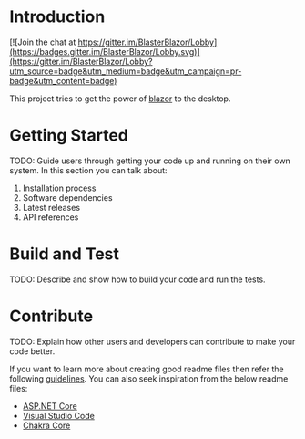 # Introduction 

[![Join the chat at https://gitter.im/BlasterBlazor/Lobby](https://badges.gitter.im/BlasterBlazor/Lobby.svg)](https://gitter.im/BlasterBlazor/Lobby?utm_source=badge&utm_medium=badge&utm_campaign=pr-badge&utm_content=badge)

This project tries to get the power of [blazor](https://blazor.net/) to the desktop.

# Getting Started
TODO: Guide users through getting your code up and running on their own system. In this section you can talk about:
1.	Installation process
2.	Software dependencies
3.	Latest releases
4.	API references

# Build and Test
TODO: Describe and show how to build your code and run the tests. 

# Contribute
TODO: Explain how other users and developers can contribute to make your code better. 

If you want to learn more about creating good readme files then refer the following [guidelines](https://www.visualstudio.com/en-us/docs/git/create-a-readme). You can also seek inspiration from the below readme files:
- [ASP.NET Core](https://github.com/aspnet/Home)
- [Visual Studio Code](https://github.com/Microsoft/vscode)
- [Chakra Core](https://github.com/Microsoft/ChakraCore)